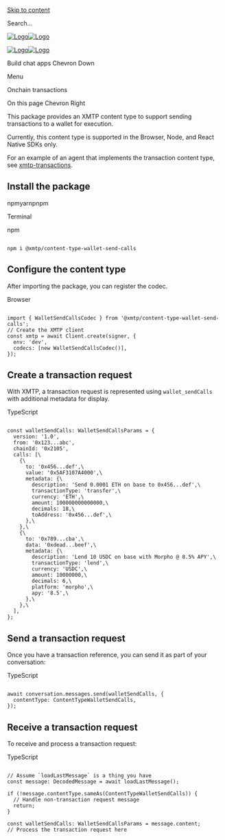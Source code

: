 [Skip to content](https://docs.xmtp.org/chat-apps/content-types/transactions#vocs-content)

Search...

[![Logo](https://docs.xmtp.org/logomark-dark-purple.png)![Logo](https://docs.xmtp.org/logomark-light-purple.png)](https://docs.xmtp.org/)

[![Logo](https://docs.xmtp.org/logomark-dark-purple.png)![Logo](https://docs.xmtp.org/logomark-light-purple.png)](https://docs.xmtp.org/)

Build chat apps
Chevron Down

Menu

Onchain transactions

On this page
Chevron Right

This package provides an XMTP content type to support sending transactions to a wallet for execution.

Currently, this content type is supported in the Browser, Node, and React Native SDKs only.

For an example of an agent that implements the transaction content type, see [xmtp-transactions](https://github.com/ephemeraHQ/xmtp-agent-examples/tree/main/examples/xmtp-transactions).

## Install the package

npmyarnpnpm

Terminal

npm

```vocs_Code

npm i @xmtp/content-type-wallet-send-calls
```

## Configure the content type

After importing the package, you can register the codec.

Browser

```vocs_Code

import { WalletSendCallsCodec } from '@xmtp/content-type-wallet-send-calls';
// Create the XMTP client
const xmtp = await Client.create(signer, {
  env: 'dev',
  codecs: [new WalletSendCallsCodec()],
});
```

## Create a transaction request

With XMTP, a transaction request is represented using `wallet_sendCalls` with additional metadata for display.

TypeScript

```vocs_Code

const walletSendCalls: WalletSendCallsParams = {
  version: '1.0',
  from: '0x123...abc',
  chainId: '0x2105',
  calls: [\
    {\
      to: '0x456...def',\
      value: '0x5AF3107A4000',\
      metadata: {\
        description: 'Send 0.0001 ETH on base to 0x456...def',\
        transactionType: 'transfer',\
        currency: 'ETH',\
        amount: 100000000000000,\
        decimals: 18,\
        toAddress: '0x456...def',\
      },\
    },\
    {\
      to: '0x789...cba',\
      data: '0xdead...beef',\
      metadata: {\
        description: 'Lend 10 USDC on base with Morpho @ 8.5% APY',\
        transactionType: 'lend',\
        currency: 'USDC',\
        amount: 10000000,\
        decimals: 6,\
        platform: 'morpho',\
        apy: '8.5',\
      },\
    },\
  ],
};
```

## Send a transaction request

Once you have a transaction reference, you can send it as part of your conversation:

TypeScript

```vocs_Code

await conversation.messages.send(walletSendCalls, {
  contentType: ContentTypeWalletSendCalls,
});
```

## Receive a transaction request

To receive and process a transaction request:

TypeScript

```vocs_Code

// Assume `loadLastMessage` is a thing you have
const message: DecodedMessage = await loadLastMessage();

if (!message.contentType.sameAs(ContentTypeWalletSendCalls)) {
  // Handle non-transaction request message
  return;
}

const walletSendCalls: WalletSendCallsParams = message.content;
// Process the transaction request here
```